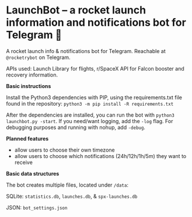 # LaunchBot – a rocket launch information and notifications bot for Telegram 🚀
A rocket launch info & notifications bot for Telegram. Reachable at `@rocketrybot` on Telegram.

APIs used: Launch Library for flights, r/SpaceX API for Falcon booster and recovery information.

**Basic instructions**

Install the Python3 dependencies with PIP, using the requirements.txt file found in the repository: `python3 -m pip install -R requirements.txt `

After the dependencies are installed, you can run the bot with `python3 launchbot.py -start`. If you need/want logging, add the `-log` flag. For debugging purposes and running with nohup, add `-debug`.


**Planned features**

- allow users to choose their own timezone
- allow users to choose which notifications (24h/12h/1h/5m) they want to receive

**Basic data structures**

The bot creates multiple files, located under `/data`:

SQLite: `statistics.db`, `launches.db`, & `spx-launches.db`

JSON: `bot_settings.json`
